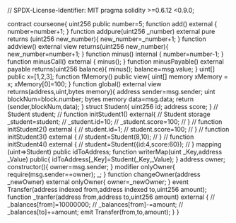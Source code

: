 // SPDX-License-Identifier: MIT
pragma solidity >=0.6.12 <0.9.0;

contract courseone{
uint256 public number=5;
function add() external {
number=number+1;
}
function addpure(uint256 _number) external pure returns (uint256 new_number){
new_number=\_number+1;
}
function addview() external view returns(uint256 new_number){
new_number=number+1;
}
function minus() internal {
number=number-1;
}
function minusCall() external {
minus();
}
function minusPayable() external payable returns(uint256 balance){
minus();
balance=msg.value;
}
uint[] public x=[1,2,3];
function fMemory() public view{
uint[] memory xMemory = x;
xMemory[0]=100;
}
function global() external view returns(address,uint,bytes memory){
address sender=msg.sender;
uint blockNum=block.number;
bytes memory data=msg.data;
return (sender,blockNum,data);
}
struct Student{
uint256 id;
address score;
}
// Student student;
// function initStudent1() external{
// Student storage \_student=student;
// \_student.id=10;
// \_student.score=100;
// }
// function initStudent2() external {
// student.id=1;
// student.score=100;
// }
// function initStudent3() external {
// student=Student(8,10);
// }
// function initStudent4() external {
// student=Student({id:4,score:60});
// }
mapping (uint=>Student) public idToAddress;
function writerMap(uint \_Key,address \_Value) public{
idToAddress[_Key]=Student(\_Key,\_Value);
}
address owner;
constructor(){
owner=msg.sender;
}
modifier onlyOwner{
require(msg.sender==owner);
_;
}
function changeOwner(address \_newOwner) external onlyOwner{
owner=\_newOwner;
}
event Transfer(address indexed from,address indexed to,uint256 amount);
function \_tranfer(address from,address to,uint256 amount) external {
// \_balances[from]=10000000;
// \_balances[from]-=amount;
// \_balances[to]+=amount;
emit Transfer(from,to,amount);
}
}
